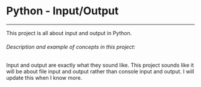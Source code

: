 # Python - Input/Output

---
This project is all about input and output in Python.

###### Description and example of concepts in this project:
Input and output are exactly what they sound like. This project sounds like
it will be about file input and output rather than console input and output.
I will update this when I know more.

